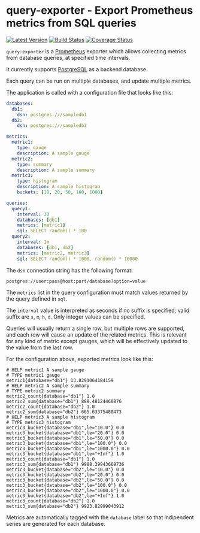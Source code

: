 # query-exporter - Export Prometheus metrics from SQL queries

[![Latest Version](https://img.shields.io/pypi/v/query-exporter.svg)](https://pypi.python.org/pypi/query-exporter)
[![Build Status](https://travis-ci.org/albertodonato/query-exporter.svg?branch=master)](https://travis-ci.org/albertodonato/query-exporter)
[![Coverage Status](https://codecov.io/gh/albertodonato/query-exporter/branch/master/graph/badge.svg)](https://codecov.io/gh/albertodonato/query-exporter)

`query-exporter` is a [Prometheus](https://prometheus.io/) exporter which
allows collecting metrics from database queries, at specified time intervals.

It currently supports [PostgreSQL](https://www.postgresql.org/) as a backend
database.

Each query can be run on multiple databases, and update multiple metrics.

The application is called with a configuration file that looks like this:

```yaml
databases:
  db1:
    dsn: postgres:///sampledb1
  db2:
    dsn: postgres:///sampledb2

metrics:
  metric1:
    type: gauge
    description: A sample gauge
  metric2:
    type: summary
    description: A sample summary
  metric3:
    type: histogram
    description: A sample histogram
    buckets: [10, 20, 50, 100, 1000]

queries:
  query1:
    interval: 30
    databases: [db1]
    metrics: [metric1]
    sql: SELECT random() * 100
  query2:
    interval: 1m
    databases: [db1, db2]
    metrics: [metric2, metric3]
    sql: SELECT random() * 1000, random() * 10000
```

The `dsn` connection string has the following format:

```
postgres://user:pass@host:port/database?option=value
```

The `metrics` list in the query configuration must match values returned by the
query defined in `sql`.

The `interval` value is interpreted as seconds if no suffix is specified; valid
suffix are `s`, `m`, `h`, `d`. Only integer values can be specified.

Queries will usually return a single row, but multiple rows are supported, and
each row will cause an update of the related metrics.  This is relevant for any
kind of metric except gauges, which will be effectively updated to the value
from the last row.

For the configuration above, exported metrics look like this:

```
# HELP metric1 A sample gauge
# TYPE metric1 gauge
metric1{database="db1"} 13.8291064184159
# HELP metric2 A sample summary
# TYPE metric2 summary
metric2_count{database="db1"} 1.0
metric2_sum{database="db1"} 889.48124460876
metric2_count{database="db2"} 1.0
metric2_sum{database="db2"} 665.63375480473
# HELP metric3 A sample histogram
# TYPE metric3 histogram
metric3_bucket{database="db1",le="10.0"} 0.0
metric3_bucket{database="db1",le="20.0"} 0.0
metric3_bucket{database="db1",le="50.0"} 0.0
metric3_bucket{database="db1",le="100.0"} 0.0
metric3_bucket{database="db1",le="1000.0"} 0.0
metric3_bucket{database="db1",le="+Inf"} 1.0
metric3_count{database="db1"} 1.0
metric3_sum{database="db1"} 9988.39943669736
metric3_bucket{database="db2",le="10.0"} 0.0
metric3_bucket{database="db2",le="20.0"} 0.0
metric3_bucket{database="db2",le="50.0"} 0.0
metric3_bucket{database="db2",le="100.0"} 0.0
metric3_bucket{database="db2",le="1000.0"} 0.0
metric3_bucket{database="db2",le="+Inf"} 1.0
metric3_count{database="db2"} 1.0
metric3_sum{database="db2"} 9923.82999043912
```

Metrics are automatically tagged with the `database` label so that indipendent
series are generated for each database.
